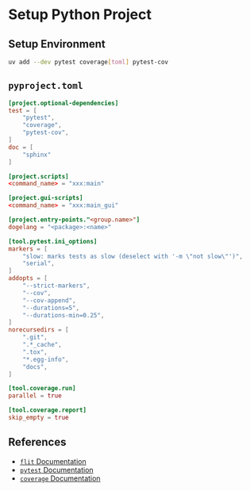 # Setup Python Project

## Setup Environment

```bash
uv add --dev pytest coverage[toml] pytest-cov
```

## `pyproject.toml`

```toml
[project.optional-dependencies]
test = [
    "pytest",
    "coverage",
    "pytest-cov",
]
doc = [
    "sphinx"
]

[project.scripts]
<command_name> = "xxx:main"

[project.gui-scripts]
<command_name> = "xxx:main_gui"

[project.entry-points."<group.name>"]
dogelang = "<package>:<name>"

[tool.pytest.ini_options]
markers = [
    "slow: marks tests as slow (deselect with '-m \"not slow\"')",
    "serial",
]
addopts = [
    "--strict-markers",
    "--cov",
    "--cov-append",
    "--durations=5",
    "--durations-min=0.25",
]
norecursedirs = [
    ".git",
    ".*_cache",
    ".tox",
    "*.egg-info",
    "docs",
]

[tool.coverage.run]
parallel = true

[tool.coverage.report]
skip_empty = true
```

## References

- [`flit` Documentation](https://flit.pypa.io/en/latest/)
- [`pytest` Documentation](https://docs.pytest.org/)
- [`coverage` Documentation](https://coverage.readthedocs.io/)
